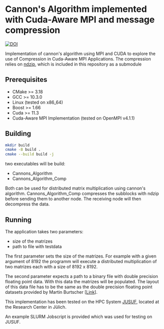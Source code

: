 # Cannon's Algorithm implemented with Cuda-Aware MPI and message compression

[![DOI](https://zenodo.org/badge/668173240.svg)](https://zenodo.org/badge/latestdoi/668173240)

Implementation of cannon's algorithm using MPI and CUDA to explore the use of Compression in Cuda-Aware MPI Applications. The compression relies on [ndzip](https://github.com/celerity/ndzip), which is included in this repository as a submodule


## Prerequisites
- CMake >= 3.18
- GCC >= 10.3.0
- Linux (tested on x86_64)
- Boost >= 1.66
- Cuda >= 11.3
- Cuda-Aware MPI Implementation (tested on OpenMPI v4.1.1)

## Building


```sh
mkdir build
cmake -B build .
cmake --build build -j 
```

two executables will be build:
- Cannons_Algorithm
- Cannons_Algorithm_Comp

Both can be used for distributed matrix multiplication using cannon's algorithm. Cannons_Algorithm_Comp compresses the subblocks with ndzip before sending them to another node.
The receiving node will then decompress the data. 

## Running

The application takes two parameters: 
- size of the matrizes
- path to file with testdata

The first parameter sets the size of the matrizes. For example with a given argument of 8192 the programm will execute a distributed multiplication of two matrizes each with a size of 8192 x 8192. 

The second parameter expects a path to a binary file with double precision floating point data. With this data the matrizes will be populated. The layout of this data file has to be the same as the double precision floating point datasets provided by Martin Burtscher [[Link](https://userweb.cs.txstate.edu/~burtscher/research/datasets/FPdouble/)].

This implementation has been tested on the HPC System [JUSUF](https://www.fz-juelich.de/en/ias/jsc/systems/supercomputers/jusuf), located at the Research Center in Jülich. 

An example SLURM Jobscript is provided which was used for testing on JUSUF.
